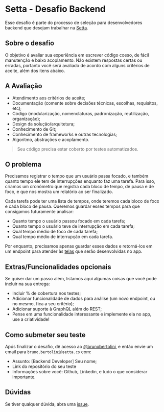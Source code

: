# Setta - Desafio Backend

Esse desafio é parte do processo de seleção para desenvolvedores backend que desejam trabalhar na [Setta](https://setta.co).

## Sobre o desafio

O objetivo é avaliar sua experiência em escrever código coeso, de fácil manutenção e baixo acoplamento. Não existem respostas certas ou erradas, portanto você será avaliado de acordo com alguns critérios de aceite, além dos itens abaixo.

## A Avaliação

- Atendimento aos critérios de aceite;
- Documentação (comente sobre decisões técnicas, escolhas, requisitos, etc);
- Código (modularização, nomenclaturas, padronização, reutilização, organização);
- Design da solução/arquitetura;
- Conhecimento de Git;
- Conhecimento de frameworks e outras tecnologias;
- Algoritmo, abstrações e acoplamento.

> Seu código precisa estar coberto por testes automatizados.

## O problema

Precisamos registrar o tempo que um usuário passa focado, e também quanto tempo ele tem de interrupções enquanto faz uma tarefa. Para isso, criamos um cronômetro que registra cada bloco de tempo, de pausa e de foco, e que nos mostra um relatório ao ser finalizado.

Cada tarefa pode ter uma lista de tempos, onde teremos cada bloco de foco e cada bloco de pausa. Queremos guardar esses tempos para que consigamos futuramente analisar:

- Quanto tempo o usuário passou focado em cada tarefa;
- Quanto tempo o usuário teve de interrupção em cada tarefa;
- Qual tempo médio de foco de cada tarefa;
- Qual tempo médio de interrupção em cada tarefa.

Por enquanto, precisamos apenas guardar esses dados e retorná-los em um endpoint para atender às [telas](./img/screens.png) que serão desenvolvidas no app.

## Extras/Funcionalidades opcionais

Se quiser dar um passo além, listamos aqui algumas coisas que você pode incluir na sua entrega:

- Incluir % de cobertura nos testes;
- Adicionar funcionalidade de dados para análise (um novo endpoint, ou no mesmo, fica a seu critério);
- Adicionar suporte à GraphQL além do REST;
- Pense em uma funcionalidade interessante e implemente ela no app, use a criatividade!

## Como submeter seu teste

Após finalizar o desafio, dê acesso ao [@brunobertolini](https://github.com/brunobertolini), e então envie um email para `bruno.bertolini@setta.co` com:

- Assunto: [Backend Developer] Seu nome;
- Link do repositório do seu teste
- Informações sobre você: Github, Linkedin, e tudo o que considerar importante.

## Dúvidas

Se tiver qualquer dúvida, abra uma [issue](https://github.com/setta-labs/mobile-challenge/issues).